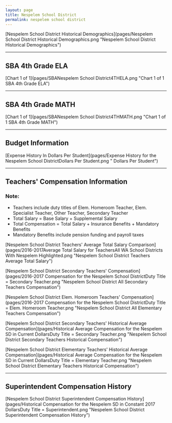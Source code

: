 ```yaml
---
layout: page
title: Nespelem School District
permalink: nespelem school district
---
```



[Nespelem School District Historical Demographics](pages/Nespelem School District Historical Demographics.png "Nespelem School District Historical Demographics")

___

## SBA 4th Grade ELA

[Chart 1 of 1](pages/SBANespelem School District4THELA.png "Chart 1 of 1 SBA 4th Grade ELA")


___

## SBA 4th Grade MATH

[Chart 1 of 1](pages/SBANespelem School District4THMATH.png "Chart 1 of 1 SBA 4th Grade MATH")


___

## Budget Information

[Expense History In Dollars Per Student](pages/Expense History for the Nespelem School DistrictDollars Per Student.png " Dollars Per Student")


___

## Teachers' Compensation Information
### Note:
- Teachers include duty titles of Elem. Homeroom Teacher, Elem. Specialist Teacher, Other Teacher, Secondary Teacher
- Total Salary = Base Salary + Supplemental Salary
- Total Compensation = Total Salary + Insurance Benefits + Mandatory Benefits
- Mandatory Benefits include pension funding and payroll taxes

[Nespelem School District Teachers' Average Total Salary Comparison](pages/2016-2017Average Total Salary for TeachersAll WA School Districts With Nespelem Highlighted.png "Nespelem School District Teachers Average Total Salary")

[Nespelem School District Secondary Teachers' Compensation](pages/2016-2017 Compensation for the Nespelem School DistrictDuty Title = Secondary Teacher.png "Nespelem School District All Secondary Teachers Compensation")

[Nespelem School District Elem. Homeroom Teachers' Compensation](pages/2016-2017 Compensation for the Nespelem School DistrictDuty Title = Elem. Homeroom Teacher.png "Nespelem School District All Elementary Teachers Compensation")

[Nespelem School District Secondary Teachers' Historical Average Compensation](pages/Historical Average Compensation for the Nespelem SD in Current DollarsDuty Title = Secondary Teacher.png "Nespelem School District Secondary Teachers Historical Compensation")

[Nespelem School District Elementary Teachers' Historical Average Compensation](pages/Historical Average Compensation for the Nespelem SD in Current DollarsDuty Title = Elementary Teacher.png "Nespelem School District Elementary Teachers Historical Compensation")


___

## Superintendent Compensation History

[Nespelem School District Superintendent Compensation History](pages/Historical Compensation for the Nespelem SD in Constant 2017 DollarsDuty Title = Superintendent.png "Nespelem School District Superintendent Compensation History")

